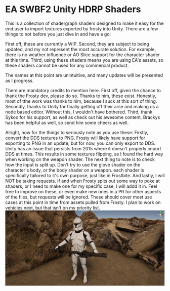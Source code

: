 # EA SWBF2 Unity HDRP Shaders

This is a collection of shadergraph shaders designed to make it easy for the end user to import textures exported by frosty into Unity.
There are a few things to not before you just dive in and have a go:

First off, these are currently a WIP.
Second, they are subject to being updated, and my not represent the most accurate solution. For example, there is no weather influence or AO Slice support for the character shader at this time.
Third, using these shaders means you are using EA's assets, so these shaders cannot be used for any commercial product.

The names at this point are unintuitive, and many updates will be presented as I progress.

There are mandatory credits to mention here. First off, given the chance to thank the Frosty dev, please do so. Thanks to him, these exist. Honestly, most of tthe work was thanks to him, because I suck at this sort of thing.
Secondly, thanks to Unity for finally getting off their arse and making us a node based editor. Without this, I wouldn't have bothered.
Third, thank Sykoo for his support, as well as check out his awesome content. Brackys has been helpful as well, so send him some cheers as well.

Alright, now for the things to seriously note as you use these:
Firstly, convert the DDS textures to PNG. Frosty will likely have support for exporting to PNG in an update, but for now, you can only export to DDS.
Unity has an issue that persists from 2015 where it doesn't properly import DDS at times. This results in some textures flipping, as I found the hard way when working on the weapon shader.
The next thing to note is to check how the input is split up. Don't try to use the glove shader on the character's body, or the body shader on a weapon. each shader is specifically tailored to it's own purpose, just like in Frostbite.
And lastly, I will NOT be taking requests. If and when Frosty spits out some way to poke at shaders, or I need to make one for my specific case, I will addd it in. Feel free to improve on these, or even make new ones in a PR for other aspects of the files, but requests will be ignored. These should cover most use cases at this point in time from assets pulled from Frosty. I plan to work on vehicles next, but that isn't on my priority list.
![ScreenShot](/Clone.png)
